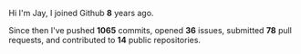 Hi I'm Jay, I joined Github **8** years ago.

Since then I've pushed **1065** commits, opened **36** issues, submitted **78** pull requests, and contributed to **14** public repositories.
